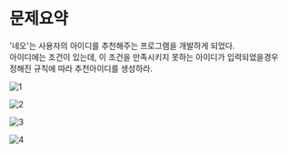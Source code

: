 문제요약
==
'네오'는 사용자의 아이디를 추천해주는 프로그램을 개발하게 되었다.   
아이디에는 조건이 있는데, 이 조건을 만족시키지 못하는 아이디가 입력되었을경우   
정해진 규칙에 따라 추천아이디를 생성하라.   
   
![1](https://user-images.githubusercontent.com/73854324/113709562-997ec580-971d-11eb-8e67-8f0caf75d786.PNG)

![2](https://user-images.githubusercontent.com/73854324/113709564-9a175c00-971d-11eb-9477-5dc1e2b07267.PNG)

![3](https://user-images.githubusercontent.com/73854324/113709566-9aaff280-971d-11eb-835f-3bba2e8b30ae.PNG)

![4](https://user-images.githubusercontent.com/73854324/113709567-9aaff280-971d-11eb-95e5-becdb48bbcbd.PNG)
